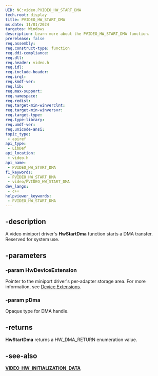 ```yaml
---
UID: NC:video.PVIDEO_HW_START_DMA
tech.root: display
title: PVIDEO_HW_START_DMA
ms.date: 11/01/2024
targetos: Windows
description: Learn more about the PVIDEO_HW_START_DMA function.
prerelease: false
req.assembly: 
req.construct-type: function
req.ddi-compliance: 
req.dll: 
req.header: video.h
req.idl: 
req.include-header: 
req.irql: 
req.kmdf-ver: 
req.lib: 
req.max-support: 
req.namespace: 
req.redist: 
req.target-min-winverclnt: 
req.target-min-winversvr: 
req.target-type: 
req.type-library: 
req.umdf-ver: 
req.unicode-ansi: 
topic_type:
 - apiref
api_type:
 - LibDef
api_location:
 - video.h
api_name:
 - PVIDEO_HW_START_DMA
f1_keywords:
 - PVIDEO_HW_START_DMA
 - video/PVIDEO_HW_START_DMA
dev_langs:
 - c++
helpviewer_keywords:
 - PVIDEO_HW_START_DMA
---
```


## -description

A video miniport driver's **HwStartDma** function starts a DMA transfer. Reserved for system use.

## -parameters

### -param HwDeviceExtension

Pointer to the miniport driver's per-adapter storage area. For more information, see [Device Extensions](/windows-hardware/drivers/kernel/device-extensions).

### -param pDma

Opaque type for DMA handle.

## -returns

**HwStartDma** returns a HW_DMA_RETURN enumeration value.

## -see-also

[**VIDEO_HW_INITIALIZATION_DATA**](ns-video-_video_hw_initialization_data.md)
